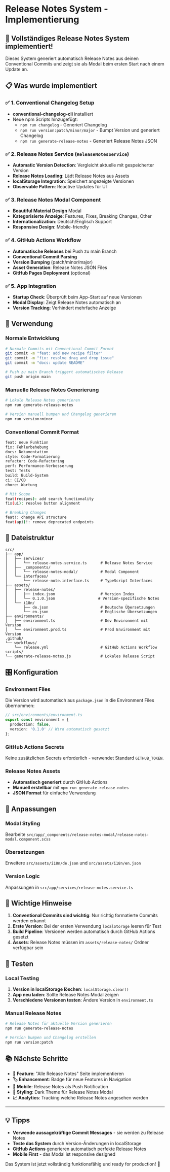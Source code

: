 # Release Notes System - Implementierung

## 🎉 Vollständiges Release Notes System implementiert!

Dieses System generiert automatisch Release Notes aus deinen Conventional Commits und zeigt sie als Modal beim ersten Start nach einem Update an.

## 📋 Was wurde implementiert

### ✅ 1. Conventional Changelog Setup 
- **conventional-changelog-cli** installiert
- Neue npm Scripts hinzugefügt:
  - `npm run changelog` - Generiert Changelog 
  - `npm run version:patch/minor/major` - Bumpt Version und generiert Changelog
  - `npm run generate-release-notes` - Generiert Release Notes JSON

### ✅ 2. Release Notes Service (`ReleaseNotesService`)
- **Automatic Version Detection**: Vergleicht aktuelle mit gespeicherter Version
- **Release Notes Loading**: Lädt Release Notes aus Assets
- **localStorage Integration**: Speichert angezeigte Versionen
- **Observable Pattern**: Reactive Updates für UI

### ✅ 3. Release Notes Modal Component
- **Beautiful Material Design** Modal
- **Kategorisierte Anzeige**: Features, Fixes, Breaking Changes, Other
- **Internationalization**: Deutsch/Englisch Support
- **Responsive Design**: Mobile-friendly

### ✅ 4. GitHub Actions Workflow
- **Automatische Releases** bei Push zu main Branch
- **Conventional Commit Parsing**
- **Version Bumping** (patch/minor/major)
- **Asset Generation**: Release Notes JSON Files
- **GitHub Pages Deployment** (optional)

### ✅ 5. App Integration
- **Startup Check**: Überprüft beim App-Start auf neue Versionen
- **Modal Display**: Zeigt Release Notes automatisch an
- **Version Tracking**: Verhindert mehrfache Anzeige

## 🚀 Verwendung

### Normale Entwicklung
```bash
# Normale Commits mit Conventional Commit Format
git commit -m "feat: add new recipe filter"
git commit -m "fix: resolve drag and drop issue"
git commit -m "docs: update README"

# Push zu main Branch triggert automatisches Release
git push origin main
```

### Manuelle Release Notes Generierung
```bash
# Lokale Release Notes generieren
npm run generate-release-notes

# Version manuell bumpen und Changelog generieren
npm run version:minor
```

### Conventional Commit Format
```bash
feat: neue Funktion
fix: Fehlerbehebung
docs: Dokumentation
style: Code-Formatierung
refactor: Code-Refactoring
perf: Performance-Verbesserung
test: Tests
build: Build-System
ci: CI/CD
chore: Wartung

# Mit Scope
feat(recipes): add search functionality
fix(ui): resolve button alignment

# Breaking Changes
feat!: change API structure
feat(api)!: remove deprecated endpoints
```

## 📁 Dateistruktur

```
src/
├── app/
│   ├── services/
│   │   └── release-notes.service.ts      # Release Notes Service
│   ├── _components/
│   │   └── release-notes-modal/          # Modal Component
│   └── interfaces/
│       └── release-note.interface.ts     # TypeScript Interfaces
├── assets/
│   ├── release-notes/
│   │   ├── index.json                    # Version Index
│   │   └── 0.1.0.json                   # Version-spezifische Notes
│   └── i18n/
│       ├── de.json                       # Deutsche Übersetzungen
│       └── en.json                       # Englische Übersetzungen
├── environments/
│   ├── environment.ts                    # Dev Environment mit Version
│   └── environment.prod.ts               # Prod Environment mit Version
.github/
└── workflows/
    └── release.yml                       # GitHub Actions Workflow
scripts/
└── generate-release-notes.js             # Lokales Release Script
```

## 🎛️ Konfiguration

### Environment Files
Die Version wird automatisch aus `package.json` in die Environment Files übernommen:
```typescript
// src/environments/environment.ts
export const environment = {
  production: false,
  version: '0.1.0' // Wird automatisch gesetzt
};
```

### GitHub Actions Secrets
Keine zusätzlichen Secrets erforderlich - verwendet Standard `GITHUB_TOKEN`.

### Release Notes Assets
- **Automatisch generiert** durch GitHub Actions
- **Manuell erstellbar** mit `npm run generate-release-notes`
- **JSON Format** für einfache Verwendung

## 🔧 Anpassungen

### Modal Styling
Bearbeite `src/app/_components/release-notes-modal/release-notes-modal.component.scss`

### Übersetzungen
Erweitere `src/assets/i18n/de.json` und `src/assets/i18n/en.json`

### Version Logic
Anpassungen in `src/app/services/release-notes.service.ts`

## 🚨 Wichtige Hinweise

1. **Conventional Commits sind wichtig**: Nur richtig formatierte Commits werden erkannt
2. **Erste Version**: Bei der ersten Verwendung `localStorage` leeren für Test
3. **Build Pipeline**: Versionen werden automatisch durch GitHub Actions gesetzt
4. **Assets**: Release Notes müssen im `assets/release-notes/` Ordner verfügbar sein

## 🧪 Testen

### Local Testing
1. **Version in localStorage löschen**: `localStorage.clear()`
2. **App neu laden**: Sollte Release Notes Modal zeigen
3. **Verschiedene Versionen testen**: Ändere Version in `environment.ts`

### Manual Release Notes
```bash
# Release Notes für aktuelle Version generieren
npm run generate-release-notes

# Version bumpen und Changelog erstellen
npm run version:patch
```

## 📚 Nächste Schritte

- **🔮 Feature**: "Alle Release Notes" Seite implementieren
- **🏷️ Enhancement**: Badge für neue Features in Navigation
- **📱 Mobile**: Release Notes als Push Notification
- **🎨 Styling**: Dark Theme für Release Notes Modal
- **📈 Analytics**: Tracking welche Release Notes angesehen werden

---

## 💡 Tipps

- **Verwende aussagekräftige Commit Messages** - sie werden zu Release Notes
- **Teste das System** durch Version-Änderungen in localStorage
- **GitHub Actions** generieren automatisch perfekte Release Notes
- **Mobile First** - das Modal ist responsive designed

Das System ist jetzt vollständig funktionsfähig und ready for production! 🎉